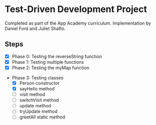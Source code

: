 # Test-Driven Development Project
Completed as part of the App Academy curriculum. Implementation by Daniel Ford and Juliet Shafto.

## Steps
- [x] Phase 0: Testing the reverseString function
- [x] Phase 1: Testing multiple functions
- [x] Phase 2: Testing the myMap function
- Phase 3: Testing classes
    - [x] Person constructor
    - [x] sayHello method
    - [ ] visit method
    - [ ] switchVisit method
    - [ ] update method
    - [ ] tryUpdate method
    - [ ] greetAll static method
